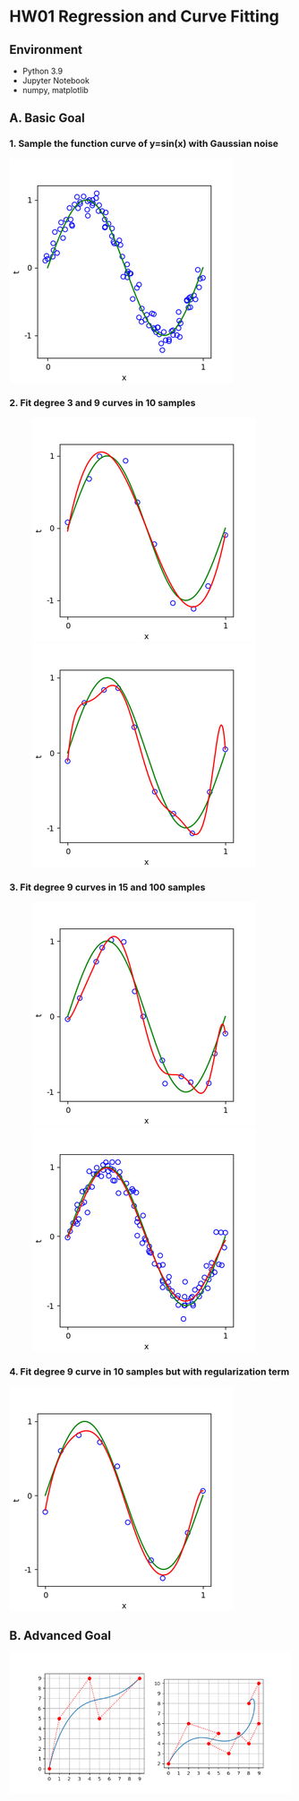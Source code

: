 # HW01 Regression and Curve Fitting

## Environment
* Python 3.9
* Jupyter Notebook
* numpy, matplotlib

## A. Basic Goal
### 1. Sample the function curve of y=sin(x) with Gaussian noise
![](img/a1.png)

### 2. Fit degree 3 and 9 curves in 10 samples
<figure class="half">
    <img src="img/a2.png">
    <img src="img/a3.png">
</figure>

### 3. Fit degree 9 curves in 15 and 100 samples
<figure class="half">
    <img src="img/a4.png">
    <img src="img/a5.png">
</figure>

### 4. Fit degree 9 curve in 10 samples but with regularization term
![](img/a6.png)

## B. Advanced Goal
![](img/b.png)